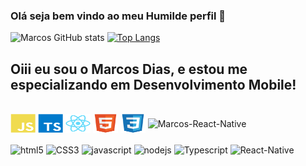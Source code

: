 ### Olá seja bem vindo ao meu Humilde perfil 👋

![Marcos GitHub stats](https://github-readme-stats.vercel.app/api?username=marcosmxp&show_icons=true&theme=radical) [![Top Langs](https://github-readme-stats.vercel.app/api/top-langs/?username=marcosmxp&layout=compact)](https://github.com/anuraghazra/github-readme-stats)
## Oiii eu sou o Marcos Dias, e estou me especializando em Desenvolvimento Mobile!
<div style="display: inline_block"><br>
  <img align="center" alt="Marcos-Js" height="30" width="40" src="https://raw.githubusercontent.com/devicons/devicon/master/icons/javascript/javascript-plain.svg">
  <img align="center" alt="Marcos-Ts" height="30" width="40" src="https://raw.githubusercontent.com/devicons/devicon/master/icons/typescript/typescript-plain.svg">
  <img align="center" alt="Marcos-React-Native" height="30" width="40" src="https://raw.githubusercontent.com/devicons/devicon/master/icons/react/react-original.svg">
  <img align="center" alt="Marcos-HTML" height="30" width="40" src="https://raw.githubusercontent.com/devicons/devicon/master/icons/html5/html5-original.svg">
  <img align="center" alt="Marcos-CSS" height="30" width="40" src="https://raw.githubusercontent.com/devicons/devicon/master/icons/css3/css3-original.svg">
  <img align="center" alt="Marcos-React-Native" height="30" width="40" src="https://cdn.jsdelivr.net/gh/devicons/devicon/icons/nodejs/nodejs-original.svg">
</div>

<div style="display:inline_block"><br/>
  <img align="center"alt="html5" src="https://img.shields.io/badge/HTML5-E34F26?style=for-the-badge&logo=html5&logoColor=white"/>
  <img align="center"alt="CSS3" src="https://img.shields.io/badge/CSS3-1572B6?style=for-the-badge&logo=css3&logoColor=white"/>
  <img align="center"alt="javascript" src="https://img.shields.io/badge/JavaScript-F7DF1E?style=for-the-badge&logo=javascript&logoColor=black"/>
  <img align="center"alt="nodejs" src="https://img.shields.io/badge/Node.js-43853D?style=for-the-badge&logo=node.js&logoColor=white"/>
  <img align="center"alt="Typescript" src="https://img.shields.io/badge/TypeScript-007ACC?style=for-the-badge&logo=typescript&logoColor=white"/>
  <img align="center"alt="React-Native" src="https://img.shields.io/badge/React_Native-20232A?style=for-the-badge&logo=react&logoColor=61DAFB"/>
 

